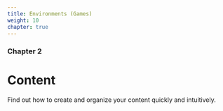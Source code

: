 ```yaml
---
title: Environments (Games)
weight: 10
chapter: true
---
```


### Chapter 2

# Content

Find out how to create and organize your content quickly and intuitively.

